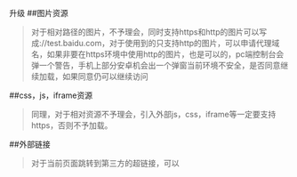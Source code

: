 升级
##图片资源
>对于相对路径的图片，不予理会，同时支持https和http的图片可以写成://test.baidu.com，对于使用到的只支持http的图片，可以申请代理域名，如果非要在https环境中使用http的图片，也是可以的，pc端控制台会弹一个警告，手机上部分安卓机会出一个弹窗当前环境不安全，是否同意继续加载，如果同意仍可以继续访问

##css，js，iframe资源
>同理，对于相对资源不予理会，引入外部js，css，iframe等一定要支持https，否则不予加载。

##外部链接
>对于当前页面跳转到第三方的超链接，可以

